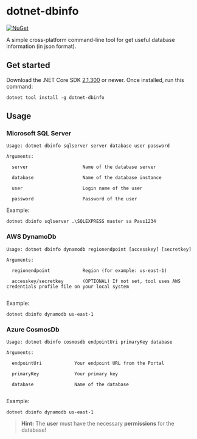 # dotnet-dbinfo

[![NuGet][main-nuget-badge]][main-nuget]

[main-nuget]: https://www.nuget.org/packages/dotnet-dbinfo/
[main-nuget-badge]: https://img.shields.io/nuget/v/dotnet-dbinfo.svg?style=flat-square&label=nuget

A simple cross-platform command-line tool for get useful database information (in json format).

## Get started

Download the .NET Core SDK [2.1.300](https://aka.ms/DotNetCore21) or newer.
Once installed, run this command:

```
dotnet tool install -g dotnet-dbinfo
```

## Usage

### Microsoft SQL Server

```
Usage: dotnet dbinfo sqlserver server database user password

Arguments:

  server                    Name of the database server

  database                  Name of the database instance

  user                      Login name of the user

  password                  Password of the user        
```

Example:
```
dotnet dbinfo sqlserver .\SQLEXPRESS master sa Pass1234
```

### AWS DynamoDb

```
Usage: dotnet dbinfo dynamodb regionendpoint [accesskey] [secretkey]

Arguments:

  regionendpoint            Region (for example: us-east-1)

  accesskey/secretkey       (OPTIONAL) If not set, tool uses AWS credentials profile file on your local system         
  
```

Example:
```
dotnet dbinfo dynamodb us-east-1
```

### Azure CosmosDb

```
Usage: dotnet dbinfo cosmosdb endpointUri primaryKey database

Arguments:

  endpointUri            Your endpoint URL from the Portal

  primaryKey             Your primary key   

  database               Name of the database    
  
```

Example:
```
dotnet dbinfo dynamodb us-east-1
```

> **Hint:** The **user** must have the necessary **permissions** for the database!

